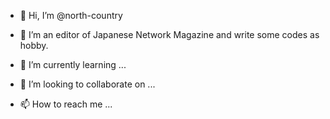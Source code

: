 - 👋 Hi, I’m @north-country
- 👀 I’m an editor of Japanese Network Magazine and write some codes as hobby.

- 🌱 I’m currently learning ...
- 💞️ I’m looking to collaborate on ...
- 📫 How to reach me ...

<!---
north-country/north-country is a ✨ special ✨ repository because its `README.md` (this file) appears on your GitHub profile.
You can click the Preview link to take a look at your changes.
--->
